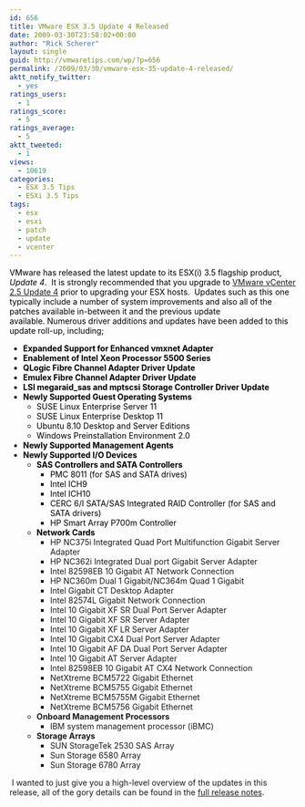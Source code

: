 ```yaml
---
id: 656
title: VMware ESX 3.5 Update 4 Released
date: 2009-03-30T23:58:02+00:00
author: "Rick Scherer"
layout: single
guid: http://vmwaretips.com/wp/?p=656
permalink: /2009/03/30/vmware-esx-35-update-4-released/
aktt_notify_twitter:
  - yes
ratings_users:
  - 1
ratings_score:
  - 5
ratings_average:
  - 5
aktt_tweeted:
  - 1
views:
  - 10619
categories:
  - ESX 3.5 Tips
  - ESXi 3.5 Tips
tags:
  - esx
  - esxi
  - patch
  - update
  - vcenter
---
```

<span style="color: #000000;">VMware has released the latest update to its ESX(i) 3.5 flagship product, <em>Update 4</em>.  It is strongly recommended that you upgrade to <a href="http://vmwaretips.com/wp/2009/02/27/vmware-vcenter-25-u4-released/">VMware vCenter 2.5 Update 4</a> prior to upgrading your ESX hosts.  Updates such as this one typically include a number of system improvements and also all of the patches available in-between it and the previous update available. </span><span style="color: #000000;">Numerous driver additions and updates have been added to this update roll-up, including;</span>

<!--more-->

  * **<span style="color: #000000;">Expanded Support for Enhanced vmxnet Adapter</span>**
  * **<span style="color: #000000;">Enablement of Intel Xeon Processor 5500 Series</span>**
  * **<span style="color: #000000;">QLogic Fibre Channel Adapter Driver Update</span>**
  * **<span style="color: #000000;">Emulex Fibre Channel Adapter Driver Update</span>**
  * **<span style="color: #000000;">LSI megaraid_sas and mptscsi Storage Controller Driver Update</span>**
  * **<span style="color: #000000;">Newly Supported Guest Operating Systems</span>** 
      * <span style="color: #000000;">SUSE Linux Enterprise Server 11</span>
      * <span style="color: #000000;">SUSE Linux Enterprise Desktop 11</span>
      * <span style="color: #000000;">Ubuntu 8.10 Desktop and Server Editions</span>
      * <span style="color: #000000;">Windows Preinstallation Environment 2.0</span>
  * **<span style="color: #000000;">Newly Supported Management Agents</span>**
  * **<span style="color: #000000;">Newly Supported I/O Devices</span>** 
      * <span style="color: #000000;"><strong>SAS Controllers and SATA Controllers</strong></span> 
          * <span style="color: #000000;">PMC 8011 (for SAS and SATA drives)</span>
          * <span style="color: #000000;">Intel ICH9 </span>
          * <span style="color: #000000;">Intel ICH10 </span>
          * <span style="color: #000000;">CERC 6/I SATA/SAS Integrated RAID Controller (for SAS and SATA drivers) </span>
          * <span style="color: #000000;">HP Smart Array P700m Controller</span>
      * <span style="color: #000000;"><strong>Network Cards</strong></span> 
          * HP NC375i Integrated Quad Port Multifunction Gigabit Server Adapter
          * HP NC362i Integrated Dual port Gigabit Server Adapter
          * Intel 82598EB 10 Gigabit AT Network Connection
          * HP NC360m Dual 1 Gigabit/NC364m Quad 1 Gigabit
          * Intel Gigabit CT Desktop Adapter
          * Intel 82574L Gigabit Network Connection
          * Intel 10 Gigabit XF SR Dual Port Server Adapter
          * Intel 10 Gigabit XF SR Server Adapter
          * Intel 10 Gigabit XF LR Server Adapter
          * Intel 10 Gigabit CX4 Dual Port Server Adapter
          * Intel 10 Gigabit AF DA Dual Port Server Adapter
          * Intel 10 Gigabit AT Server Adapter
          * Intel 82598EB 10 Gigabit AT CX4 Network Connection
          * NetXtreme BCM5722 Gigabit Ethernet
          * NetXtreme BCM5755 Gigabit Ethernet
          * NetXtreme BCM5755M Gigabit Ethernet
          * NetXtreme BCM5756 Gigabit Ethernet
      * **Onboard Management Processors** 
          * IBM system management processor (iBMC)
      * **Storage Arrays** 
          * SUN StorageTek 2530 SAS Array
          * Sun Storage 6580 Array
          * Sun Storage 6780 Array

 I wanted to just give you a high-level overview of the updates in this release, all of the gory details can be found in the <a href="http://www.vmware.com/support/vi3/doc/vi3_esx35u4_rel_notes.html" target="_blank">full release notes</a>.